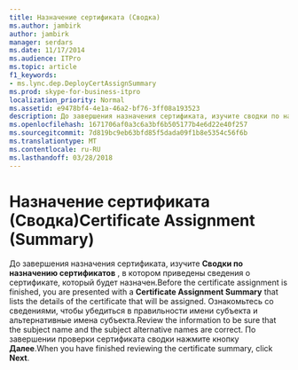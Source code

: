 ```yaml
---
title: Назначение сертификата (Сводка)
ms.author: jambirk
author: jambirk
manager: serdars
ms.date: 11/17/2014
ms.audience: ITPro
ms.topic: article
f1_keywords:
- ms.lync.dep.DeployCertAssignSummary
ms.prod: skype-for-business-itpro
localization_priority: Normal
ms.assetid: e9478bf4-4e1a-46a2-bf76-3ff08a193523
description: До завершения назначения сертификата, изучите сводки по назначению сертификатов, в котором приведены сведения о сертификате, который будет назначен. Ознакомьтесь со сведениями, чтобы убедиться в правильности имени субъекта и альтернативные имена субъекта. По завершении проверки сертификата сводки нажмите кнопку Далее.
ms.openlocfilehash: 1671706af0a3c6a3bf6b505177b4e6d22e40f257
ms.sourcegitcommit: 7d819bc9eb63bfd85f5dada09f1b8e5354c56f6b
ms.translationtype: MT
ms.contentlocale: ru-RU
ms.lasthandoff: 03/28/2018
---
```

# <a name="certificate-assignment-summary"></a><span data-ttu-id="0a1c1-105">Назначение сертификата (Сводка)</span><span class="sxs-lookup"><span data-stu-id="0a1c1-105">Certificate Assignment (Summary)</span></span>
 
<span data-ttu-id="0a1c1-106">До завершения назначения сертификата, изучите **Сводки по назначению сертификатов** , в котором приведены сведения о сертификате, который будет назначен.</span><span class="sxs-lookup"><span data-stu-id="0a1c1-106">Before the certificate assignment is finished, you are presented with a **Certificate Assignment Summary** that lists the details of the certificate that will be assigned.</span></span> <span data-ttu-id="0a1c1-107">Ознакомьтесь со сведениями, чтобы убедиться в правильности имени субъекта и альтернативные имена субъекта.</span><span class="sxs-lookup"><span data-stu-id="0a1c1-107">Review the information to be sure that the subject name and the subject alternative names are correct.</span></span> <span data-ttu-id="0a1c1-108">По завершении проверки сертификата сводки нажмите кнопку **Далее**.</span><span class="sxs-lookup"><span data-stu-id="0a1c1-108">When you have finished reviewing the certificate summary, click **Next**.</span></span>
  

